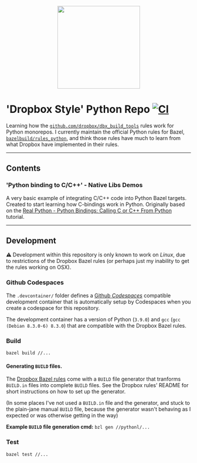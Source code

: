 <p align="center">
  <img src="https://user-images.githubusercontent.com/12058921/100537908-754b3d80-3280-11eb-8c7f-c51afbf39c57.png" height="225px"/>
</p>

# 'Dropbox Style' Python Repo [![CI](https://github.com/thundergolfer/dropbox-style-python-repo/workflows/CI/badge.svg)](https://github.com/thundergolfer/dropbox-style-python-repo/actions/)

Learning how the [`github.com/dropbox/dbx_build_tools`](https://github.com/dropbox/dbx_build_tools/) rules work for Python monorepos. I currently maintain the official Python rules for Bazel, [`bazelbuild/rules_python`](https://github.com/bazelbuild/rules_python), and think those rules have much to learn from what Dropbox have implemented in their rules. 

----

## Contents

### 'Python binding to C/C++' - Native Libs Demos

A very basic example of integrating C/C++ code into Python Bazel targets. Created to start learning how C-bindings work in Python. Originally based on the [Real Python - Python Bindings: Calling C or C++ From Python](https://realpython.com/python-bindings-overview/) tutorial.

----

## Development

⚠️ Development within this repository is only known to work on _Linux_, due to restrictions of the Dropbox Bazel rules (or perhaps just my inability to get the rules working on OSX). 

### Github Codespaces

The `.devcontainer/` folder defines a [Github _Codespaces_](https://github.com/features/codespaces) compatible
development container that is automatically setup by Codespaces when you create a codespace for this repository.

The development container has a version of Python (`3.9.0`) and `gcc` (`gcc (Debian 8.3.0-6) 8.3.0`) that are compatible with the Dropbox Bazel rules.

### Build

`bazel build //...`

#### Generating `BUILD` files.

The [Dropbox Bazel rules](https://github.com/dropbox/dbx_build_tools/) come with a `BUILD` file generator that tranforms `BUILD.in` files into complete `BUILD` files. See the Dropbox rules' README for short instructions on how to set up the generator. 

(In some places I've not used a `BUILD.in` file and the generator, and stuck to the plain-jane manual `BUILD` file, because the generator wasn't behaving as I expected or was otherwise getting in the way)

**Example `BUILD` file generation cmd:** `bzl gen //pythonl/...`

### Test

`bazel test //...`
